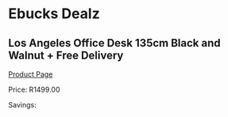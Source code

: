 
# Ebucks Dealz
## Los Angeles Office Desk 135cm Black and Walnut + Free Delivery
[Product Page](https://www.ebucks.com/web/shop/productSelected.do?prodId=1144876110&catId=1130195724)

Price: R1499.00

Savings: 


	